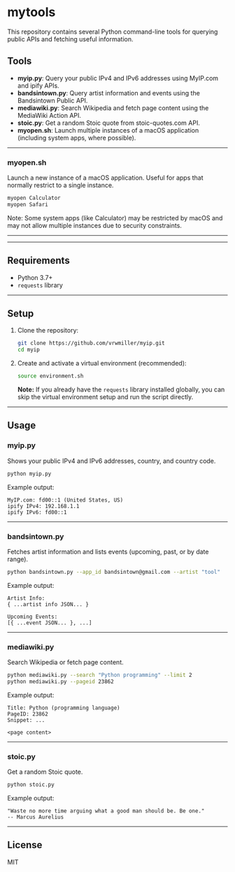 
# mytools

This repository contains several Python command-line tools for querying public APIs and fetching useful information.

## Tools

- **myip.py**: Query your public IPv4 and IPv6 addresses using MyIP.com and ipify APIs.
- **bandsintown.py**: Query artist information and events using the Bandsintown Public API.
- **mediawiki.py**: Search Wikipedia and fetch page content using the MediaWiki Action API.
- **stoic.py**: Get a random Stoic quote from stoic-quotes.com API.
- **myopen.sh**: Launch multiple instances of a macOS application (including system apps, where possible).
---

### myopen.sh

Launch a new instance of a macOS application. Useful for apps that normally restrict to a single instance.

```sh
myopen Calculator
myopen Safari
```

Note: Some system apps (like Calculator) may be restricted by macOS and may not allow multiple instances due to security constraints.

---

---

## Requirements

- Python 3.7+
- `requests` library

---

## Setup

1. Clone the repository:

    ```sh
    git clone https://github.com/vrwmiller/myip.git
    cd myip
    ```

2. Create and activate a virtual environment (recommended):

    ```sh
    source environment.sh
    ```

    **Note:** If you already have the `requests` library installed globally, you can skip the virtual environment setup and run the script directly.

---

## Usage

### myip.py

Shows your public IPv4 and IPv6 addresses, country, and country code.

```sh
python myip.py
```

Example output:

```
MyIP.com: fd00::1 (United States, US)
ipify IPv4: 192.168.1.1
ipify IPv6: fd00::1
```

---

### bandsintown.py

Fetches artist information and lists events (upcoming, past, or by date range).

```sh
python bandsintown.py --app_id bandsintown@gmail.com --artist "tool"
```

Example output:

```
Artist Info:
{ ...artist info JSON... }

Upcoming Events:
[{ ...event JSON... }, ...]
```

---

### mediawiki.py

Search Wikipedia or fetch page content.

```sh
python mediawiki.py --search "Python programming" --limit 2
python mediawiki.py --pageid 23862
```

Example output:

```
Title: Python (programming language)
PageID: 23862
Snippet: ...

<page content>
```

---

### stoic.py

Get a random Stoic quote.

```sh
python stoic.py
```

Example output:

```
"Waste no more time arguing what a good man should be. Be one."
-- Marcus Aurelius
```

---

## License

MIT
